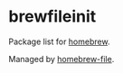 # brewfileinit

Package list for [homebrew](http://brew.sh/).

Managed by [homebrew-file](https://github.com/rcmdnk/homebrew-file).